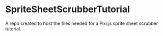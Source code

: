 SpriteSheetScrubberTutorial
===========================

A repo created to host the files needed for a Pixi.js sprite sheet scrubber tutorial. 
